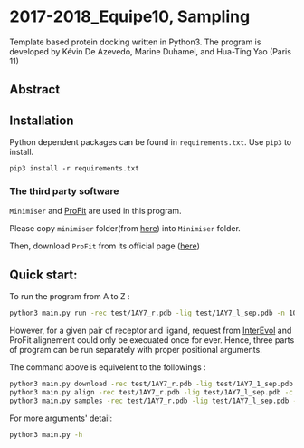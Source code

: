 # 2017-2018_Equipe10, Sampling
Template based protein docking written in Python3. The program is developed by Kévin De Azevedo, Marine Duhamel, and Hua-Ting Yao (Paris 11)
## Abstract

## Installation
Python dependent packages can be found in `requirements.txt`.
Use `pip3` to install.
```
pip3 install -r requirements.txt
```
### The third party software
`Minimiser` and [ProFit](http://www.bioinf.org.uk/software/profit/index.html) are used in this program.

Please copy `minimiser` folder(from [here](https://github.com/meetU-MasterStudents/2017-2018_partage/tree/master/Codes/Minimizer)) into `Minimiser` folder.

Then, download `ProFit` from its official page ([here](http://www.bioinf.org.uk/software/swreg.html))
## Quick start:
To run the program from A to Z :
```bash
python3 main.py run -rec test/1AY7_r.pdb -lig test/1AY7_l_sep.pdb -n 10 --minimizer
```
However, for a given pair of receptor and ligand, request from [InterEvol](http://biodev.cea.fr/interevol/) and ProFit alignement could only be execuated once for ever. Hence, three parts of program can be run separately with proper positional arguments.

The command above is equivelent to the followings :
```bash
python3 main.py download -rec test/1AY7_r.pdb -lig test/1AY7_1_sep.pdb
python3 main.py align -rec test/1AY7_r.pdb -lig test/1AY7_l_sep.pdb -c out/Inter/Inter.conf
python3 main.py samples -rec test/1AY7_r.pdb -lig test/1AY7_l_sep.pdb -n 10 -c out/Inter/Samples.conf --minimizer
```

For more arguments' detail:
```bash
python3 main.py -h
```
